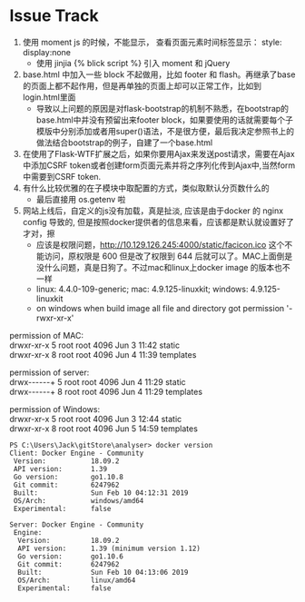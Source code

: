 # Issue Track

1. 使用 moment js 的时候，不能显示， 查看页面元素时间标签显示： style: display:none
    * 使用 jinjia {% blick script %} 引入 moment 和 jQuery
1. base.html 中加入一些 block 不起做用，比如 footer 和 flash。再继承了base 的页面上都不起作用，但是再单独的页面上却可以正常工作，比如到login.html里面
    * 导致以上问题的原因是对flask-bootstrap的机制不熟悉，在bootstrap的base.html中并没有预留出来footer block，如果要使用的话就需要每个子模版中分别添加或者用super()语法，不是很方便，最后我决定参照书上的做法结合bootstrap的例子，自建了一个base.html
1. 在使用了Flask-WTF扩展之后，如果你要用Ajax来发送post请求，需要在Ajax中添加CSRF token或者创建form页面元素并将之序列化传到Ajax中,当然form中需要到CSRF token.
1. 有什么比较优雅的在子模块中取配置的方式，类似取默认分页数什么的
    * 最后直接用 os.getenv 啦
1. 网站上线后，自定义的js没有加载，真是扯淡, 应该是由于docker 的 nginx config 导致的, 但是按照docker提供者的信息来看，应该都是默认就设置好了才对，擦
    * 应该是权限问题，http://10.129.126.245:4000/static/facicon.ico 这个不能访问，原权限是 600 但是改了权限到 644 后就可以了。MAC上面倒是没什么问题，真是日狗了。不过mac和linux上docker image 的版本也不一样
    * linux: 4.4.0-109-generic; mac: 4.9.125-linuxkit; windows: 4.9.125-linuxkit
    * on windows when build image all file and directory got permission '-rwxr-xr-x'

permission of MAC:   
drwxr-xr-x 5 root root   4096 Jun  3 11:42 static  
drwxr-xr-x 8 root root   4096 Jun  4 11:39 templates

permission of server:  
drwx------+  5 root root   4096 Jun  4 11:29 static  
drwx------+  8 root root   4096 Jun  4 11:29 templates

permission of Windows:  
drwxr-xr-x 5 root root   4096 Jun  3 12:44 static  
drwxr-xr-x 8 root root   4096 Jun  5 14:59 templates

```
PS C:\Users\Jack\gitStore\analyser> docker version
Client: Docker Engine - Community
 Version:           18.09.2
 API version:       1.39
 Go version:        go1.10.8
 Git commit:        6247962
 Built:             Sun Feb 10 04:12:31 2019
 OS/Arch:           windows/amd64
 Experimental:      false

Server: Docker Engine - Community
 Engine:
  Version:          18.09.2
  API version:      1.39 (minimum version 1.12)
  Go version:       go1.10.6
  Git commit:       6247962
  Built:            Sun Feb 10 04:13:06 2019
  OS/Arch:          linux/amd64
  Experimental:     false
```